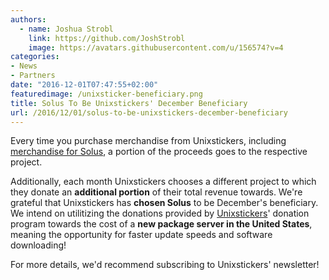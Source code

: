 ```yaml
---
authors:
  - name: Joshua Strobl
    link: https://github.com/JoshStrobl
    image: https://avatars.githubusercontent.com/u/156574?v=4
categories:
- News
- Partners
date: "2016-12-01T07:47:55+02:00"
featuredimage: /unixsticker-beneficiary.png
title: Solus To Be Unixstickers' December Beneficiary
url: /2016/12/01/solus-to-be-unixstickers-december-beneficiary
---
```


Every time you purchase merchandise from Unixstickers, including [merchandise for Solus](http://www.unixstickers.com/stickers/software_stickers/solus-linux-shaped-sticker), 
a portion of the proceeds goes to the respective project.

Additionally, each month Unixstickers chooses a different project to which they donate an **additional portion** of their total revenue towards. We're grateful that Unixstickers has **chosen Solus** to be December's beneficiary. 
We intend on utilitizing the donations provided by [Unixstickers](https://unixstickers.com)' donation program towards the cost of a **new package server in the United States**, meaning the opportunity for faster 
update speeds and software downloading!

For more details, we'd recommend subscribing to Unixstickers' newsletter!